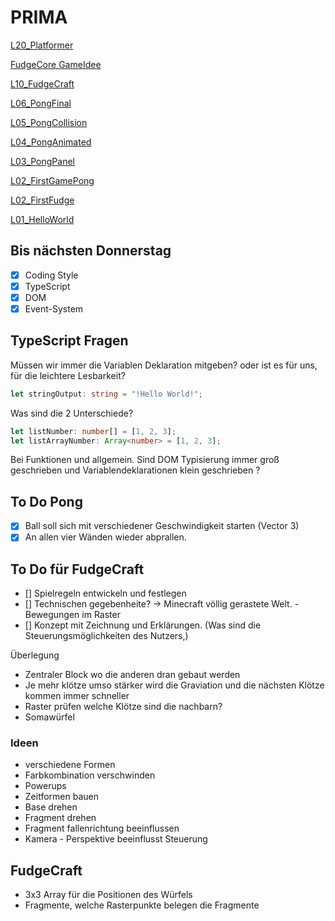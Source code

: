 # PRIMA

[L20_Platformer](https://benediktgrether.github.io/prima/L20_Platformer/)
<br>

[FudgeCore GameIdee](https://benediktgrether.github.io/prima/GameDesign/FudgeCraf_idee.html)
<br>

[L10_FudgeCraft](https://benediktgrether.github.io/prima/L10_FudgeCraft/)
<br>

[L06_PongFinal](https://benediktgrether.github.io/prima/L06_PongFinal/)
<br>

[L05_PongCollision](https://benediktgrether.github.io/prima/L05_PongCollision/)
<br>

[L04_PongAnimated](https://benediktgrether.github.io/prima/L04_PongAnimated/)
<br>

[L03_PongPanel](https://benediktgrether.github.io/prima/L03_PongPanel/)
<br>

[L02_FirstGamePong](https://benediktgrether.github.io/prima/L02_FirstGamePong/)
<br>

[L02_FirstFudge](https://benediktgrether.github.io/prima/L02_FirstFudge/)
<br>

[L01_HelloWorld](https://benediktgrether.github.io/prima/L01_HelloWorld/)


## Bis nächsten Donnerstag

- [x] Coding Style
- [x] TypeScript
- [x] DOM
- [x] Event-System

## TypeScript Fragen

Müssen wir immer die Variablen Deklaration mitgeben? oder ist es für uns, für die leichtere Lesbarkeit?
```typescript
let stringOutput: string = "!Hello World!";
```

Was sind die 2 Unterschiede?
```typescript
let listNumber: number[] = [1, 2, 3];
let listArrayNumber: Array<number> = [1, 2, 3];
```

Bei Funktionen und allgemein.
Sind DOM Typisierung immer groß geschrieben und Variablendeklarationen klein geschrieben ? 


## To Do Pong

- [x] Ball soll sich mit verschiedener Geschwindigkeit starten (Vector 3)
- [x] An allen vier Wänden wieder abprallen.

## To Do für FudgeCraft 

- [] Spielregeln entwickeln und festlegen
- [] Technischen gegebenheite? -> Minecraft völlig gerastete Welt. - Bewegungen im Raster 
- [] Konzept mit Zeichnung und Erklärungen. (Was sind die Steuerungsmöglichkeiten des Nutzers,)

Überlegung

- Zentraler Block wo die anderen dran gebaut werden
- Je mehr klötze umso stärker wird die Graviation und die nächsten Klötze kommen immer schneller
- Raster prüfen welche Klötze sind die nachbarn?
- Somawürfel 

### Ideen

- verschiedene Formen
- Farbkombination verschwinden
- Powerups
- Zeitformen bauen
- Base drehen
- Fragment drehen
- Fragment fallenrichtung beeinflussen
- Kamera - Perspektive beeinflusst Steuerung

## FudgeCraft

- 3x3 Array für die Positionen des Würfels
- Fragmente, welche Rasterpunkte belegen die Fragmente
